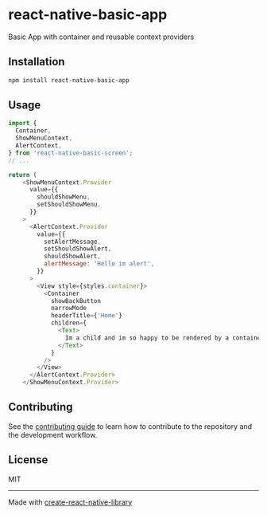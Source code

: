 # react-native-basic-app

Basic App with container and reusable context providers

## Installation

```sh
npm install react-native-basic-app
```

## Usage

```js
import {
  Container,
  ShowMenuContext,
  AlertContext,
} from 'react-native-basic-screen';
// ...

return (
    <ShowMenuContext.Provider
      value={{
        shouldShowMenu,
        setShouldShowMenu,
      }}
    >
      <AlertContext.Provider
        value={{
          setAlertMessage,
          setShouldShowAlert,
          shouldShowAlert,
          alertMessage: 'Hello im alert',
        }}
      >
        <View style={styles.container}>
          <Container
            showBackButton
            narrowMode
            headerTitle={'Home'}
            children={
              <Text>
                Im a child and im so happy to be rendered by a container.
              </Text>
            }
          />
        </View>
      </AlertContext.Provider>
    </ShowMenuContext.Provider>
```

## Contributing

See the [contributing guide](CONTRIBUTING.md) to learn how to contribute to the repository and the development workflow.

## License

MIT

---

Made with [create-react-native-library](https://github.com/callstack/react-native-builder-bob)
